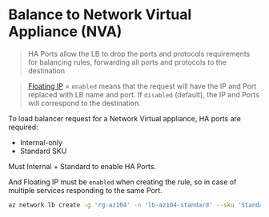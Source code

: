 # Balance to Network Virtual Appliance (NVA)

> HA Ports allow the LB to drop the ports and protocols requirements for balancing rules, forwarding all ports and protocols to the destination

> [Floating IP](https://docs.microsoft.com/en-us/azure/load-balancer/load-balancer-floating-ip) = `enabled` means that the request will have the IP and Port replaced with LB name and port. If `disabled` (default), the IP and Ports will correspond to the destination.

To load balancer request for a Network Virtual appliance, HA ports are required:

- Internal-only
- Standard SKU

Must Internal + Standard to enable HA Ports.

And Floating IP must be `enabled` when creating the rule, so in case of multiple services responding to the same Port.

```sh
az network lb create -g 'rg-az104' -n 'lb-az104-standard' --sku 'Standard' --private-ip-address '10.0.0.x'
```
